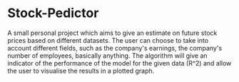 # Stock-Pedictor
A small personal project which aims to give an estimate on future stock prices based on different datasets. The user can choose to take into account different fields, such as the company's earnings, the company's number of employees, basically anything. The algorithm will give an indicator of the performance of the model for the given data (R^2) and allow the user to visualise the results in a plotted graph.
